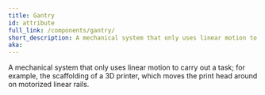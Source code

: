 ```yaml
---
title: Gantry
id: attribute
full_link: /components/gantry/
short_description: A mechanical system that only uses linear motion to carry out a task.
aka:
---
```


A mechanical system that only uses linear motion to carry out a task; for example, the scaffolding of a 3D printer, which moves the print head around on motorized linear rails.
